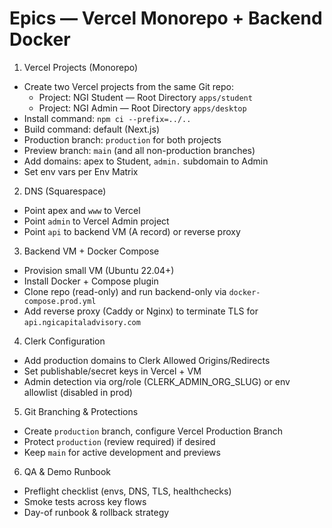 # Epics — Vercel Monorepo + Backend Docker

1) Vercel Projects (Monorepo)
- Create two Vercel projects from the same Git repo:
  - Project: NGI Student — Root Directory `apps/student`
  - Project: NGI Admin — Root Directory `apps/desktop`
- Install command: `npm ci --prefix=../..`
- Build command: default (Next.js)
- Production branch: `production` for both projects
- Preview branch: `main` (and all non-production branches)
- Add domains: apex to Student, `admin.` subdomain to Admin
- Set env vars per Env Matrix

2) DNS (Squarespace)
- Point apex and `www` to Vercel
- Point `admin` to Vercel Admin project
- Point `api` to backend VM (A record) or reverse proxy

3) Backend VM + Docker Compose
- Provision small VM (Ubuntu 22.04+)
- Install Docker + Compose plugin
- Clone repo (read-only) and run backend-only via `docker-compose.prod.yml`
- Add reverse proxy (Caddy or Nginx) to terminate TLS for `api.ngicapitaladvisory.com`

4) Clerk Configuration
- Add production domains to Clerk Allowed Origins/Redirects
- Set publishable/secret keys in Vercel + VM
- Admin detection via org/role (CLERK_ADMIN_ORG_SLUG) or env allowlist (disabled in prod)

5) Git Branching & Protections
- Create `production` branch, configure Vercel Production Branch
- Protect `production` (review required) if desired
- Keep `main` for active development and previews

6) QA & Demo Runbook
- Preflight checklist (envs, DNS, TLS, healthchecks)
- Smoke tests across key flows
- Day-of runbook & rollback strategy

